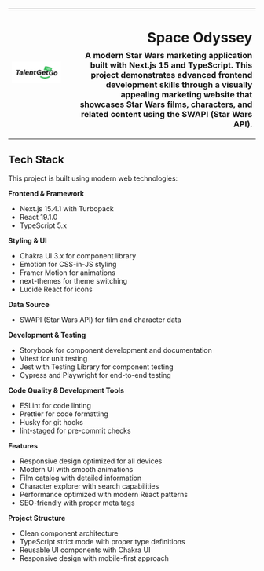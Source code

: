 <table width="100%">
  <tr>
    <td align="left" width="120">
      <img src="public/talentgetgo.png" alt="TalentGetGo Logo" width="100" />
    </td>
    <td align="right">
      <h1>Space Odyssey</h1>
      <h3 style="margin-top: -10px;">A modern Star Wars marketing application built with Next.js 15 and TypeScript. This project demonstrates advanced frontend development skills through a visually appealing marketing website that showcases Star Wars films, characters, and related content using the SWAPI (Star Wars API).</h3>
    </td>
  </tr>
</table>

## Tech Stack

This project is built using modern web technologies:

**Frontend & Framework**

- Next.js 15.4.1 with Turbopack
- React 19.1.0
- TypeScript 5.x

**Styling & UI**

- Chakra UI 3.x for component library
- Emotion for CSS-in-JS styling
- Framer Motion for animations
- next-themes for theme switching
- Lucide React for icons

**Data Source**

- SWAPI (Star Wars API) for film and character data

**Development & Testing**

- Storybook for component development and documentation
- Vitest for unit testing
- Jest with Testing Library for component testing
- Cypress and Playwright for end-to-end testing

**Code Quality & Development Tools**

- ESLint for code linting
- Prettier for code formatting
- Husky for git hooks
- lint-staged for pre-commit checks

**Features**

- Responsive design optimized for all devices
- Modern UI with smooth animations
- Film catalog with detailed information
- Character explorer with search capabilities
- Performance optimized with modern React patterns
- SEO-friendly with proper meta tags

**Project Structure**

- Clean component architecture
- TypeScript strict mode with proper type definitions
- Reusable UI components with Chakra UI
- Responsive design with mobile-first approach
